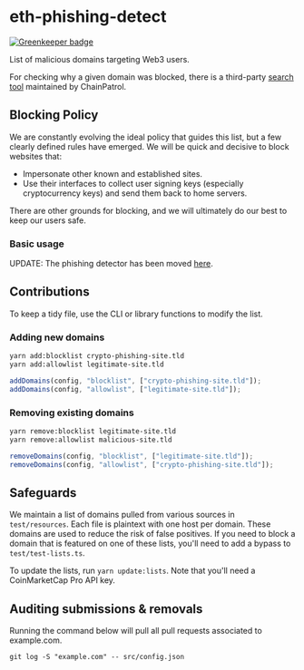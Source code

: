 # eth-phishing-detect

[![Greenkeeper badge](https://badges.greenkeeper.io/MetaMask/eth-phishing-detect.svg)](https://greenkeeper.io/)

List of malicious domains targeting Web3 users.

For checking why a given domain was blocked, there is a third-party [search tool](https://app.chainpatrol.io/search) maintained by ChainPatrol.

## Blocking Policy

We are constantly evolving the ideal policy that guides this list, but a few clearly defined rules have emerged. We will be quick and decisive to block websites that:

-   Impersonate other known and established sites.
-   Use their interfaces to collect user signing keys (especially cryptocurrency keys) and send them back to home servers.

There are other grounds for blocking, and we will ultimately do our best to keep our users safe.

### Basic usage

UPDATE: The phishing detector has been moved [here](https://github.com/MetaMask/core/tree/main/packages/phishing-controller).

## Contributions

To keep a tidy file, use the CLI or library functions to modify the list.

### Adding new domains

```bash
yarn add:blocklist crypto-phishing-site.tld
yarn add:allowlist legitimate-site.tld
```

```js
addDomains(config, "blocklist", ["crypto-phishing-site.tld"]);
addDomains(config, "allowlist", ["legitimate-site.tld"]);
```

### Removing existing domains

```bash
yarn remove:blocklist legitimate-site.tld
yarn remove:allowlist malicious-site.tld
```

```js
removeDomains(config, "blocklist", ["legitimate-site.tld"]);
removeDomains(config, "allowlist", ["crypto-phishing-site.tld"]);
```

## Safeguards

We maintain a list of domains pulled from various sources in `test/resources`. Each file is plaintext with one host per domain. These domains are used to reduce the risk of false positives. If you need to block a domain that is featured on one of these lists, you'll need to add a bypass to `test/test-lists.ts`.

To update the lists, run `yarn update:lists`. Note that you'll need a CoinMarketCap Pro API key.

## Auditing submissions & removals

Running the command below will pull all pull requests associated to example.com.

`git log -S "example.com" -- src/config.json`
